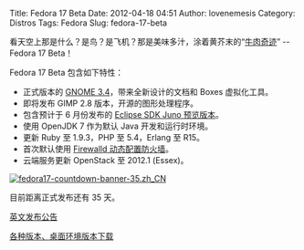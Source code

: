 Title: Fedora 17 Beta
Date: 2012-04-18 04:51
Author: lovenemesis
Category: Distros
Tags: Fedora
Slug: fedora-17-beta

看天空上那是什么？是鸟？是飞机？那是美味多汁，涂着黄芥末的“[牛肉奇迹](http://beefymiracle.org/)” --
Fedora 17 Beta！

Fedora 17 Beta 包含如下特性：

-   正式版本的 [GNOME
    3.4](http://linuxtoy.org/archives/gnome-34.html)，带来全新设计的文档和
    Boxes 虚拟化工具。
-   即将发布 GIMP 2.8 版本，开源的图形处理程序。
-   包含预计于 6 月份发布的 [Eclipse SDK Juno
    预览版本](http://wiki.eclipse.org/Eclipse4/Eclipse_SDK_4.0_FAQ)。
-   使用 OpenJDK 7 作为默认 Java 开发和运行时环境。
-   更新 Ruby 至 1.9.3，PHP 至 5.4，Erlang 至 R15。
-   首次默认使用 [Firewalld
    动态配置防火墙](http://linuxtoy.org/archives/dynamically-managed-firewall.html)。
-   云端服务更新 OpenStack 至 2012.1 (Essex)。

[![](http://linuxtoy.org/img/2012/04/fedora17-countdown-banner-35.zh_CN.png "fedora17-countdown-banner-35.zh_CN")](http://linuxtoy.org/img/2012/04/fedora17-countdown-banner-35.zh_CN.png)

目前距离正式发布还有 35 天。

[英文发布公告](https://fedoraproject.org/wiki/F17_Beta_release_announcement)

[各种版本、桌面环境版本下载](http://fedoraproject.org/zh_CN/get-prerelease)
